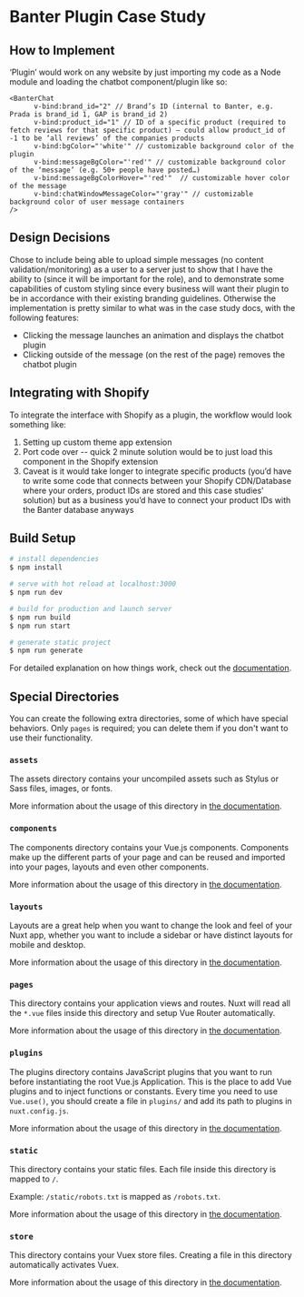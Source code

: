 # Banter Plugin Case Study

## How to Implement 

‘Plugin’ would work on any website by just importing my code as a Node module and loading the chatbot component/plugin like so:

```
<BanterChat
      v-bind:brand_id="2" // Brand’s ID (internal to Banter, e.g. Prada is brand_id 1, GAP is brand_id 2)
      v-bind:product_id="1" // ID of a specific product (required to fetch reviews for that specific product) — could allow product_id of -1 to be ‘all reviews’ of the companies products
      v-bind:bgColor="'white'" // customizable background color of the plugin
      v-bind:messageBgColor="'red'" // customizable background color of the ‘message’ (e.g. 50+ people have posted…)
      v-bind:messageBgColorHover="'red'"  // customizable hover color of the message
      v-bind:chatWindowMessageColor="'gray'" // customizable background color of user message containers
/>
```

## Design Decisions 
Chose to include being able to upload simple messages (no content validation/monitoring) as a user to a server just to show that I have the ability to (since it will be important for the role), and to demonstrate some capabilities of custom styling since every business will want their plugin to be in accordance with their existing branding guidelines. Otherwise the implementation is pretty similar to what was in the case study docs, with the following features:
- Clicking the message launches an animation and displays the chatbot plugin
- Clicking outside of the message (on the rest of the page) removes the chatbot plugin

## Integrating with Shopify

To integrate the interface with Shopify as a plugin, the workflow would look something like:
1. Setting up custom theme app extension 
2. Port code over -- quick 2 minute solution would be to just load this component in the Shopify extension
3. Caveat is it would take longer to integrate specific products (you’d have to write some code that connects between your Shopify CDN/Database where your orders, product IDs are stored and this case studies’ solution) but as a business you’d have to connect your product IDs with the Banter database anyways 





## Build Setup

```bash
# install dependencies
$ npm install

# serve with hot reload at localhost:3000
$ npm run dev

# build for production and launch server
$ npm run build
$ npm run start

# generate static project
$ npm run generate
```

For detailed explanation on how things work, check out the [documentation](https://nuxtjs.org).

## Special Directories

You can create the following extra directories, some of which have special behaviors. Only `pages` is required; you can delete them if you don't want to use their functionality.

### `assets`

The assets directory contains your uncompiled assets such as Stylus or Sass files, images, or fonts.

More information about the usage of this directory in [the documentation](https://nuxtjs.org/docs/2.x/directory-structure/assets).

### `components`

The components directory contains your Vue.js components. Components make up the different parts of your page and can be reused and imported into your pages, layouts and even other components.

More information about the usage of this directory in [the documentation](https://nuxtjs.org/docs/2.x/directory-structure/components).

### `layouts`

Layouts are a great help when you want to change the look and feel of your Nuxt app, whether you want to include a sidebar or have distinct layouts for mobile and desktop.

More information about the usage of this directory in [the documentation](https://nuxtjs.org/docs/2.x/directory-structure/layouts).


### `pages`

This directory contains your application views and routes. Nuxt will read all the `*.vue` files inside this directory and setup Vue Router automatically.

More information about the usage of this directory in [the documentation](https://nuxtjs.org/docs/2.x/get-started/routing).

### `plugins`

The plugins directory contains JavaScript plugins that you want to run before instantiating the root Vue.js Application. This is the place to add Vue plugins and to inject functions or constants. Every time you need to use `Vue.use()`, you should create a file in `plugins/` and add its path to plugins in `nuxt.config.js`.

More information about the usage of this directory in [the documentation](https://nuxtjs.org/docs/2.x/directory-structure/plugins).

### `static`

This directory contains your static files. Each file inside this directory is mapped to `/`.

Example: `/static/robots.txt` is mapped as `/robots.txt`.

More information about the usage of this directory in [the documentation](https://nuxtjs.org/docs/2.x/directory-structure/static).

### `store`

This directory contains your Vuex store files. Creating a file in this directory automatically activates Vuex.

More information about the usage of this directory in [the documentation](https://nuxtjs.org/docs/2.x/directory-structure/store).
